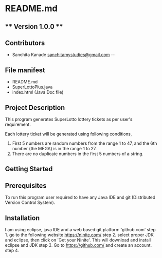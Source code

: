 # README.md
** Version 1.0.0 **
--
## Contributors
- Sanchita Kanade <sanchitamystudies@gmail.com>
--
## File manifest
  - README.md
  - SuperLottoPlus.java
  - index.html (Java Doc file)
   
## Project Description

This program generates SuperLotto lottery tickets as per user's requirement.

Each lottery ticket will be generated using following conditions,
1. First 5 numbers are random numbers from the range 1 to 47, and the 6th
   number (the MEGA) is in the range 1 to 27.
2. There are no duplicate numbers in the first 5 numbers of a string.
	 
## Getting Started

## Prerequisites

To run this program user required to have any Java IDE and git (Distributed Version Control System).

## Installation
I am using eclipse, java IDE and a web based git platform 'github.com'
step 1. go to the following website
        https://ninite.com/
step 2. select proper JDK and eclipse, then click on 'Get your Ninite'. 
        This will download and install eclipse and JDK
step 3. Go to https://github.com/ and create an account.
step 4. 
        
       


